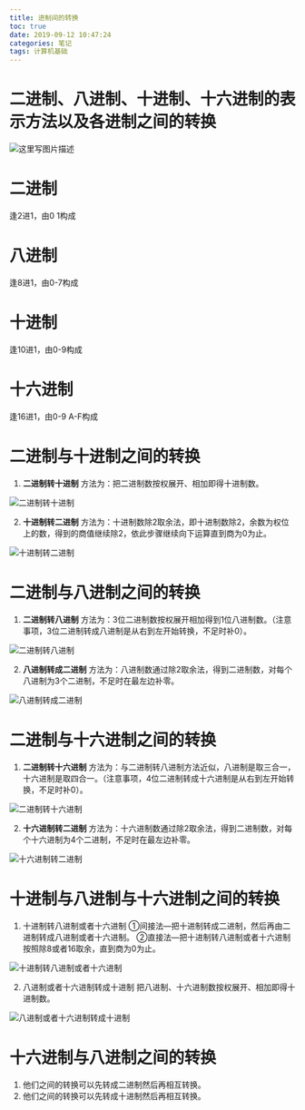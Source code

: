 ```yaml
---
title: 进制间的转换
toc: true
date: 2019-09-12 10:47:24
categories: 笔记
tags: 计算机基础
---
```


# 二进制、八进制、十进制、十六进制的表示方法以及各进制之间的转换

![这里写图片描述](http://img.blog.csdn.net/20170517100002754?watermark/2/text/aHR0cDovL2Jsb2cuY3Nkbi5uZXQvSlNDVE8=/font/5a6L5L2T/fontsize/400/fill/I0JBQkFCMA==/dissolve/70/gravity/SouthEast)
# 二进制
逢2进1，由0 1构成

# 八进制
逢8进1，由0-7构成

# 十进制
逢10进1，由0-9构成

# 十六进制
逢16进1，由0-9 A-F构成

# 二进制与十进制之间的转换
1. **二进制转十进制**
方法为：把二进制数按权展开、相加即得十进制数。

![二进制转十进制](http://img.blog.csdn.net/20170517100103429?watermark/2/text/aHR0cDovL2Jsb2cuY3Nkbi5uZXQvSlNDVE8=/font/5a6L5L2T/fontsize/400/fill/I0JBQkFCMA==/dissolve/70/gravity/SouthEast)

2. **十进制转二进制**
方法为：十进制数除2取余法，即十进制数除2，余数为权位上的数，得到的商值继续除2，依此步骤继续向下运算直到商为0为止。

![十进制转二进制](http://img.blog.csdn.net/20170517100125631?watermark/2/text/aHR0cDovL2Jsb2cuY3Nkbi5uZXQvSlNDVE8=/font/5a6L5L2T/fontsize/400/fill/I0JBQkFCMA==/dissolve/70/gravity/SouthEast)

# 二进制与八进制之间的转换
1. **二进制转八进制**
方法为：3位二进制数按权展开相加得到1位八进制数。（注意事项，3位二进制转成八进制是从右到左开始转换，不足时补0）。

![二进制转八进制](http://img.blog.csdn.net/20170517100153039?watermark/2/text/aHR0cDovL2Jsb2cuY3Nkbi5uZXQvSlNDVE8=/font/5a6L5L2T/fontsize/400/fill/I0JBQkFCMA==/dissolve/70/gravity/SouthEast)

2. **八进制转成二进制**
方法为：八进制数通过除2取余法，得到二进制数，对每个八进制为3个二进制，不足时在最左边补零。

![八进制转成二进制](http://img.blog.csdn.net/20170517100223617?watermark/2/text/aHR0cDovL2Jsb2cuY3Nkbi5uZXQvSlNDVE8=/font/5a6L5L2T/fontsize/400/fill/I0JBQkFCMA==/dissolve/70/gravity/SouthEast)

# 二进制与十六进制之间的转换
1. **二进制转十六进制**
方法为：与二进制转八进制方法近似，八进制是取三合一，十六进制是取四合一。（注意事项，4位二进制转成十六进制是从右到左开始转换，不足时补0）。

![二进制转十六进制](http://img.blog.csdn.net/20170517100638728?watermark/2/text/aHR0cDovL2Jsb2cuY3Nkbi5uZXQvSlNDVE8=/font/5a6L5L2T/fontsize/400/fill/I0JBQkFCMA==/dissolve/70/gravity/SouthEast)

2. **十六进制转二进制**
方法为：十六进制数通过除2取余法，得到二进制数，对每个十六进制为4个二进制，不足时在最左边补零。

![十六进制转二进制](http://img.blog.csdn.net/20170517100700619?watermark/2/text/aHR0cDovL2Jsb2cuY3Nkbi5uZXQvSlNDVE8=/font/5a6L5L2T/fontsize/400/fill/I0JBQkFCMA==/dissolve/70/gravity/SouthEast)

# 十进制与八进制与十六进制之间的转换
1. 十进制转八进制或者十六进制
①间接法—把十进制转成二进制，然后再由二进制转成八进制或者十六进制。
②直接法—把十进制转八进制或者十六进制按照除8或者16取余，直到商为0为止。

![十进制转八进制或者十六进制](http://img.blog.csdn.net/20170517100738838?watermark/2/text/aHR0cDovL2Jsb2cuY3Nkbi5uZXQvSlNDVE8=/font/5a6L5L2T/fontsize/400/fill/I0JBQkFCMA==/dissolve/70/gravity/SouthEast)

2. 八进制或者十六进制转成十进制
把八进制、十六进制数按权展开、相加即得十进制数。

![八进制或者十六进制转成十进制](http://img.blog.csdn.net/20170517100758979?watermark/2/text/aHR0cDovL2Jsb2cuY3Nkbi5uZXQvSlNDVE8=/font/5a6L5L2T/fontsize/400/fill/I0JBQkFCMA==/dissolve/70/gravity/SouthEast)

# 十六进制与八进制之间的转换
1. 他们之间的转换可以先转成二进制然后再相互转换。
2. 他们之间的转换可以先转成十进制然后再相互转换。